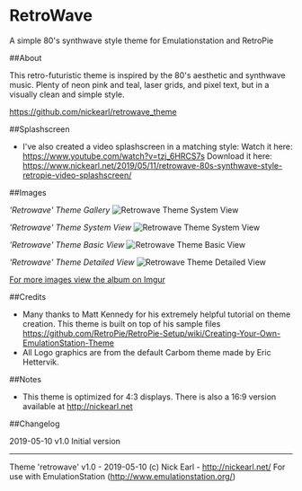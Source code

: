 # RetroWave
A simple 80's synthwave style theme for Emulationstation and RetroPie


##About

This retro-futuristic theme is inspired by the 80's aesthetic and synthwave music.
Plenty of neon pink and teal, laser grids, and pixel text, but in a visually clean and simple style.

https://github.com/nickearl/retrowave_theme

##Splashscreen

- I've also created a video splashscreen in a matching style:
	Watch it here:	https://www.youtube.com/watch?v=tzj_6HRCS7s
	Download it here:	https://www.nickearl.net/2019/05/11/retrowave-80s-synthwave-style-retropie-video-splashscreen/

##Images

*'Retrowave' Theme Gallery*
![Retrowave Theme System View]( https://imgur.com/gallery/zgD4eWm )

*'Retrowave' Theme System View*
![Retrowave Theme System View]( https://imgur.com/YaQUqLt )

*'Retrowave' Theme Basic View*
![Retrowave Theme Basic View](https://imgur.com/GnisPq0)

*'Retrowave' Theme Detailed View*
![Retrowave Theme Detailed View](https://imgur.com/7KwNLdv)

[For more images view the album on Imgur](http://imgur.com/a/LjRZk)


##Credits

- Many thanks to Matt Kennedy for his extremely helpful tutorial on theme creation.  This theme is built on top of his sample files
	https://github.com/RetroPie/RetroPie-Setup/wiki/Creating-Your-Own-EmulationStation-Theme
- All Logo graphics are from the default Carbom theme made by Eric Hettervik.

##Notes

- This theme is optimized for 4:3 displays.  There is also a 16:9 version available at http://nickearl.net


##Changelog

2019-05-10
v1.0 Initial version

---

Theme 'retrowave' v1.0 - 2019-05-10
(c) Nick Earl - http://nickearl.net/
For use with EmulationStation (http://www.emulationstation.org/)
